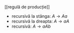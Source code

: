 [[regulă de producție]]
- recursivă la stânga: $A\rightarrow Aa$
- recursivă la dreapta: $A\rightarrow aA$
- recursivă: $A\rightarrow aAb$
